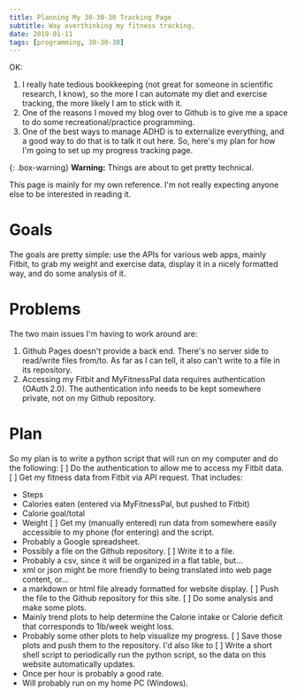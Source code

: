 ```yaml
---
title: Planning My 30-30-30 Tracking Page
subtitle: Way overthinking my fitness tracking.
date: 2019-01-11
tags: [programming, 30-30-30]
---
```


OK:
1. I really hate tedious bookkeeping (not great for someone in scientific research, I know), so the more I can automate my diet and exercise tracking, the more likely I am to stick with it.
2. One of the reasons I moved my blog over to Github is to give me a space to do some recreational/practice programming.
3. One of the best ways to manage ADHD is to externalize everything, and a good way to do that is to talk it out here.
So, here's my plan for how I'm going to set up my progress tracking page.

{: .box-warning}
**Warning:** Things are about to get pretty technical.

This page is mainly for my own reference. I'm not really expecting anyone else to be interested in reading it.

# Goals
The goals are pretty simple: use the APIs for various web apps, mainly Fitbit, to grab my weight and exercise data, display it in a nicely formatted way, and do some analysis of it.

# Problems
The two main issues I'm having to work around are:
1. Github Pages doesn't provide a back end. There's no server side to read/write files from/to. As far as I can tell, it also can't write to a file in its repository.
2. Accessing my Fitbit and MyFitnessPal data requires authentication (OAuth 2.0). The authentication info needs to be kept somewhere private, not on my Github repository.

# Plan
So my plan is to write a python script that will run on my computer and do the following:
[ ] Do the authentication to allow me to access my Fitbit data.
[ ] Get my fitness data from Fitbit via API request. That includes:
  - Steps
  - Calories eaten (entered via MyFitnessPal, but pushed to Fitbit)
  - Calorie goal/total
  - Weight
[ ] Get my (manually entered) run data from somewhere easily accessible to my phone (for entering) and the script.
  - Probably a Google spreadsheet.
  - Possibly a file on the Github repository.
[ ] Write it to a file.
  - Probably a csv, since it will be organized in a flat table, but...
  - xml or json might be more friendly to being translated into web page content, or...
  - a markdown or html file already formatted for website display.
[ ] Push the file to the Github repository for this site.
[ ] Do some analysis and make some plots.
  - Mainly trend plots to help determine the Calorie intake or Calorie deficit that corresponds to 1lb/week weight loss.
  - Probably some other plots to help visualize my progress.
[ ] Save those plots and push them to the repository.
I'd also like to
[ ] Write a short shell script to periodically run the python script, so the data on this website automatically updates.
  - Once per hour is probably a good rate.
  - Will probably run on my home PC (Windows).
